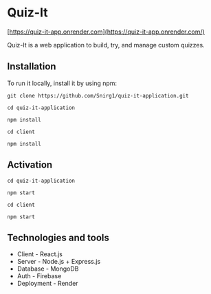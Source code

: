 # Quiz-It

[https://quiz-it-app.onrender.com](https://quiz-it-app.onrender.com/)

Quiz-It is a web application to build, try, and manage custom quizzes.


## Installation

To run it locally, install it by using npm:
```
git clone https://github.com/Snirg1/quiz-it-application.git

cd quiz-it-application

npm install

cd client

npm install
```

## Activation
```
cd quiz-it-application

npm start

cd client

npm start
```

## Technologies and tools

* Client - React.js
* Server - Node.js + Express.js
* Database -  MongoDB
* Auth - Firebase
* Deployment - Render 

